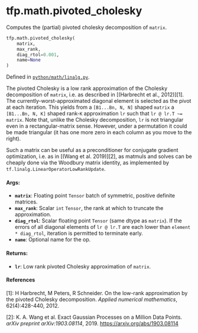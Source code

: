 <div itemscope itemtype="http://developers.google.com/ReferenceObject">
<meta itemprop="name" content="tfp.math.pivoted_cholesky" />
<meta itemprop="path" content="Stable" />
</div>

# tfp.math.pivoted_cholesky

Computes the (partial) pivoted cholesky decomposition of `matrix`.

``` python
tfp.math.pivoted_cholesky(
    matrix,
    max_rank,
    diag_rtol=0.001,
    name=None
)
```



Defined in [`python/math/linalg.py`](https://github.com/tensorflow/probability/tree/master/tensorflow_probability/python/math/linalg.py).

<!-- Placeholder for "Used in" -->

The pivoted Cholesky is a low rank approximation of the Cholesky decomposition
of `matrix`, i.e. as described in [(Harbrecht et al., 2012)][1]. The
currently-worst-approximated diagonal element is selected as the pivot at each
iteration. This yields from a `[B1...Bn, N, N]` shaped `matrix` a `[B1...Bn,
N, K]` shaped rank-`K` approximation `lr` such that `lr @ lr.T ~= matrix`.
Note that, unlike the Cholesky decomposition, `lr` is not triangular even in
a rectangular-matrix sense. However, under a permutation it could be made
triangular (it has one more zero in each column as you move to the right).

Such a matrix can be useful as a preconditioner for conjugate gradient
optimization, i.e. as in [(Wang et al. 2019)][2], as matmuls and solves can be
cheaply done via the Woodbury matrix identity, as implemented by
`tf.linalg.LinearOperatorLowRankUpdate`.

#### Args:

* <b>`matrix`</b>: Floating point `Tensor` batch of symmetric, positive definite
    matrices.
* <b>`max_rank`</b>: Scalar `int` `Tensor`, the rank at which to truncate the
    approximation.
* <b>`diag_rtol`</b>: Scalar floating point `Tensor` (same dtype as `matrix`). If the
    errors of all diagonal elements of `lr @ lr.T` are each lower than
    `element * diag_rtol`, iteration is permitted to terminate early.
* <b>`name`</b>: Optional name for the op.


#### Returns:

* <b>`lr`</b>: Low rank pivoted Cholesky approximation of `matrix`.

#### References

[1]: H Harbrecht, M Peters, R Schneider. On the low-rank approximation by the
     pivoted Cholesky decomposition. _Applied numerical mathematics_,
     62(4):428-440, 2012.

[2]: K. A. Wang et al. Exact Gaussian Processes on a Million Data Points.
     _arXiv preprint arXiv:1903.08114_, 2019. https://arxiv.org/abs/1903.08114